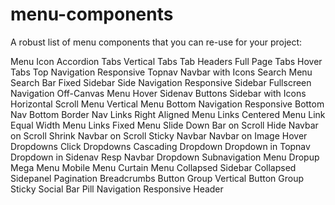 # menu-components
A robust list of menu components that you can re-use for your project:

Menu Icon
Accordion
Tabs
Vertical Tabs
Tab Headers
Full Page Tabs
Hover Tabs
Top Navigation
Responsive Topnav
Navbar with Icons
Search Menu
Search Bar
Fixed Sidebar
Side Navigation
Responsive Sidebar
Fullscreen Navigation
Off-Canvas Menu
Hover Sidenav Buttons
Sidebar with Icons
Horizontal Scroll Menu
Vertical Menu
Bottom Navigation
Responsive Bottom Nav
Bottom Border Nav Links
Right Aligned Menu Links
Centered Menu Link
Equal Width Menu Links
Fixed Menu
Slide Down Bar on Scroll
Hide Navbar on Scroll
Shrink Navbar on Scroll
Sticky Navbar
Navbar on Image
Hover Dropdowns
Click Dropdowns
Cascading Dropdown
Dropdown in Topnav
Dropdown in Sidenav
Resp Navbar Dropdown
Subnavigation Menu
Dropup
Mega Menu
Mobile Menu
Curtain Menu
Collapsed Sidebar
Collapsed Sidepanel
Pagination
Breadcrumbs
Button Group
Vertical Button Group
Sticky Social Bar
Pill Navigation
Responsive Header

